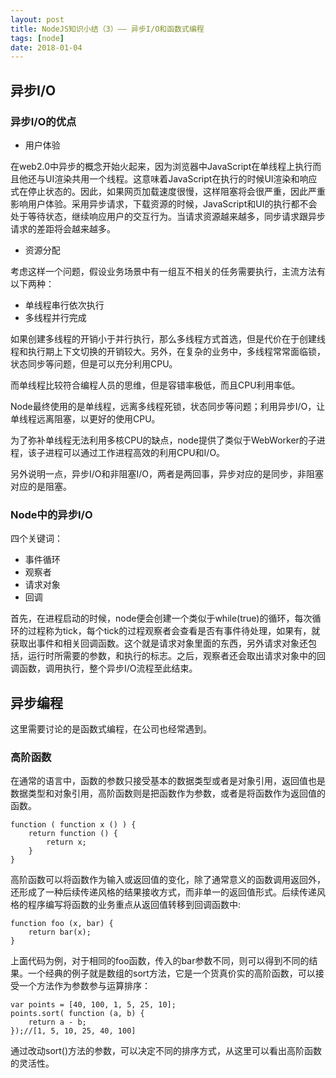 ```yaml
---
layout: post
title: NodeJS知识小结（3）—— 异步I/O和函数式编程
tags: [node]
date: 2018-01-04
---
```


## 异步I/O

### 异步I/O的优点

- 用户体验

在web2.0中异步的概念开始火起来，因为浏览器中JavaScript在单线程上执行而且他还与UI渲染共用一个线程。这意味着JavaScript在执行的时候UI渲染和响应式在停止状态的。因此，如果网页加载速度很慢，这样阻塞将会很严重，因此严重影响用户体验。采用异步请求，下载资源的时候，JavaScript和UI的执行都不会处于等待状态，继续响应用户的交互行为。当请求资源越来越多，同步请求跟异步请求的差距将会越来越多。

- 资源分配

考虑这样一个问题，假设业务场景中有一组互不相关的任务需要执行，主流方法有以下两种：

- 单线程串行依次执行
- 多线程并行完成

如果创建多线程的开销小于并行执行，那么多线程方式首选，但是代价在于创建线程和执行期上下文切换的开销较大。另外，在复杂的业务中，多线程常常面临锁，状态同步等问题，但是可以充分利用CPU。

而单线程比较符合编程人员的思维，但是容错率极低，而且CPU利用率低。

Node最终使用的是单线程，远离多线程死锁，状态同步等问题；利用异步I/O，让单线程远离阻塞，以更好的使用CPU。

为了弥补单线程无法利用多核CPU的缺点，node提供了类似于WebWorker的子进程，该子进程可以通过工作进程高效的利用CPU和I/O。

另外说明一点，异步I/O和非阻塞I/O，两者是两回事，异步对应的是同步，非阻塞对应的是阻塞。

### Node中的异步I/O

四个关键词：

- 事件循环
- 观察者
- 请求对象
- 回调

首先，在进程启动的时候，node便会创建一个类似于while(true)的循环，每次循环的过程称为tick，每个tick的过程观察者会查看是否有事件待处理，如果有，就获取出事件和相关回调函数。这个就是请求对象里面的东西，另外请求对象还包括，运行时所需要的参数，和执行的标志。之后，观察者还会取出请求对象中的回调函数，调用执行，整个异步I/O流程至此结束。

## 异步编程

这里需要讨论的是函数式编程，在公司也经常遇到。

### 高阶函数

在通常的语言中，函数的参数只接受基本的数据类型或者是对象引用，返回值也是数据类型和对象引用，高阶函数则是把函数作为参数，或者是将函数作为返回值的函数。

    function ( function x () ) {
        return function () {
            return x;
        }
    }

高阶函数可以将函数作为输入或返回值的变化，除了通常意义的函数调用返回外，还形成了一种后续传递风格的结果接收方式，而非单一的返回值形式。后续传递风格的程序编写将函数的业务重点从返回值转移到回调函数中:

    function foo (x, bar) {
        return bar(x);
    }

上面代码为例，对于相同的foo函数，传入的bar参数不同，则可以得到不同的结果。一个经典的例子就是数组的sort方法，它是一个货真价实的高阶函数，可以接受一个方法作为参数参与运算排序：

    var points = [40, 100, 1, 5, 25, 10];
    points.sort( function (a, b) {
        return a - b;
    });//[1, 5, 10, 25, 40, 100]

通过改动sort()方法的参数，可以决定不同的排序方式，从这里可以看出高阶函数的灵活性。